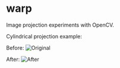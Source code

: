 warp
====

Image projection experiments with OpenCV.

Cylindrical projection example:

Before:
![Original](screenshots/before.jpg?raw=true "Original image")

After:
![After](screenshots/after.jpg?raw=true "Projected image")
